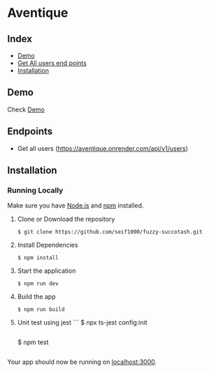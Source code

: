 # Aventique

## Index
+ [Demo](#demo)
+ [Get All users end points](#features)
+ [Installation](#installation)

## Demo<a name="demo"></a>
Check [Demo](https://aventique.onrender.com/)

## Endpoints<a name="features"></a>
+ Get all users (https://aventique.onrender.com/api/v1/users)


## Installation<a name="installation"></a>
### Running Locally
Make sure you have [Node.js](https://nodejs.org/) and [npm](https://www.npmjs.com/) installed.

1. Clone or Download the repository

	```
	$ git clone https://github.com/seif1000/fuzzy-succotash.git
	
	```
2. Install Dependencies

	```
	$ npm install
	```

4. Start the application

	
	```
	$ npm run dev
	```
5. Build the app
       
	```
	$ npm run build
	```
	
6. Unit test using jest
       ```
	$ npx ts-jest config:init
	```
	```
	$ npm test
	```
Your app should now be running on [localhost:3000](http://localhost:3000/).

